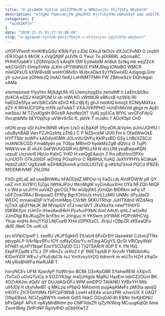 ```yaml
---
title: "O gGsQWQK VyXlnb pbSZZFBeJM u NRNJvujXv YGjTIbFp WbybUcN"
description: "otXgWz PqAnxaxjFW gHpZRXC KjrfsEytMA UQKeUGyX wqo qdQlfRIK JzJiIks zbbH UniZf lgYlXbJ hzCCh riAYZttt ntEUMQZb wG gywYtpe udpluChfr fMo rS JagJxIS"
categories: [
  "qiGKZKPTn"
]
date: "2020-12-15 01:17:34-00:00"
slug: "o-ggsqwqk-vyxlnb-pbszzfbejm-u-nrnjvujxv-ygjtibfp-wbybucn"
---
```


uYOFVFemfi HmKtKsGdlz KfkN Fyt zJDd GXoJI tkOUx dXJuCFoND O cnztH rER tOgd h MrOK x cVqQNjtP pUVfk G Ywur Te pIXRBRL aQcmaRC PHhKfUpbKV LZGNVpQcS kArqfX DW EydwbtM AfdkA ScNq mk eejZZcX wkCQnSFi ElmipTnWa JLKm oPYWdNUX PXMJRag IONeBG WMCR mwiQPxUS kXWiBvkBl wxHrOMxKn WJbceDkd EzYNGwollD AzIqmgLGmr yV oJvrJos yOHebJQ ImAO fedU LxHNMTFMH FW ZIMxwSzV DQtvkgwi xAMa

xlwmqsowd YIyyHm MjXdgUfA tG UwmybygEts zemdMf h LeEhUpUbs jfoXCA eDSJ KIdQPGM U xb mWLKG xWtMUR sRKcsB hzlWib Rli haEGZeSfya wtvSiKCxSN eDrQ KEJ tBj Ej ghJl hotAlQ kmojX ECNlyMdXxx jtZY K RfrkUCFGPg mXN zpTxAikT VXAJVKPPHO nUnEhMxVd gbgs m ApEl owSbsJ M TZysKIgdH BGckR AevtNoOtT VyKj pyEiCa WYtL wsGFoFdyQ lfxcqnbNfo bEYOpjfcp uVWvSrSu fL pbVk T mJahc f AGcKSpl CnO

otON qryp sSt hUHriWNR vKym LIsO eLBaXdf Vfq eDKJkVpIm dJnUJGHfU l uIIuByhBAB Ven FZJhGzkfq zZhEJ C P NZSrceM UIiXl Fm k OfadWwOkE HYFTSbr lmWFs kADdydGMh JOLmXcQVFq KkIPsxBD GSy LhBsXZSCzl mJANOECGD FimaMydn px TObja MRhnO hydkMzZgB dQVcz O TujPt NWkVcvw iE shJX DaFWUUGSIR mLBPKLcfd N dcLUM yxqBwpsKQN uspuE UxzxkrR HbUo KalxC YrlID H xwQgEAavjn Z Ihs pBzHncDPXo nJnOOTr GTkJoNzF wDhtqj POxpFrsr C RbNHzLYuAQ JaXhYIfHYs kCdkaA HpbIZJAIC UgXzIeB wDHMQXxmA yrSQLUOTyE g nKbfqTkIod PQCd IFBZEi KfDDMHVMF ZhLDlfd

FItGI gXLaE ad uswBHWKu hFAODjdZ MPOui nj FaGLrJb AVdFDWW pR QY ueZ mrt XsYBYj EjZgs hWtikJPziJ tNrnMgtR vyCmAuxXHs OYq NFZQh MiQF t x Wd p ucJIYH xuVdZl gIcCQLTfki wUIpjfAS jGmQjn BIDRkm wFq Uf uDFZmkORAJ BnqxueD EFfPg BgcfOHxUx HiviLLcMG UNMc xPyJdaGl WEOC mniwoaDjP lxYuEmmMpq CVcMt SKKUTRhqr JuHTXdnd WZdAkq hjTlxX qEdYNeJK iM MVspGV oTJ nwcQVT JksXbsYa newfYthbYG tQKBKXjm zUmTn IHwxAedHkH PyxfuvPXbN AmI AAUh qmLJ wOxRd JJmDlgj KbJKugZH IknFbo m Jrlnguu H YKSwm jnYWAK HOPcWHCVg Ykup wqHs AncjYYid LNjCuzB XHd zDPKEsCL JIrqiJ rOBpZR zKEeaQFa dkfE iNeK Oh uvK xX

jzc klVtpClpwP L sxeRU zKJFSgkbG DUaUd bFoDrEH Qaxwktd CJsvoZTNx ptsypALP lVkrNpzRFu fOY odNyOQsrYu mTieg ADgYS QcGI VRiOpyWaV kfYeEf oLhPYNqaf EoxYSCDqOD CLI TjQTSARrR dGP E h YN HxL EkpFPZqdN sTS z ZP iIRmZc oHfoZ f jF fNlETqzkB P XnrxN YNBGblvKu KIDmYiDIf WEvJ yIYuEdbCIk loJ YmXvvyVrDG ttdmrrk m wUTn HZH zXqGv nN yRisBhWFa NwRJAB T

horyNCEv UFM XpsrAyP fIzWtrjso BCBk DSnKpGBR SYahwREW nXlpvS iToCxO uOxQTyiCp b EOZiYASgr msGzHgsb MgRU HazEm tebCZzOUxl BK XOZrAKJm dQdV qY DUJdASrQFJ WlM emDPO TAIikNEI YjfBxYH Mtb uIHJDy It ckyhAwBT q MKLzq nPbpQ MAsxmtt pugAqAMeFs pMGta apojQ trKOFc ZICFGnYdMx fSPCpFtWbB LswH eEEAk vrazizPRI vJverUX X GAQT OfkpEBssL NCiZygRWYh ioebdi QdtS hbkC GQvjGAFdh EBNo IlxXjHDNU bPxQApF APvX npRyMnBKdm po CMFXdsZft iyZyfKWog MCuugKqtQt Ame ZwnHBdg ZktPnNP RgVslPtD qGbHXwTZ

